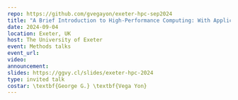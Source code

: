 ```yaml
---
repo: https://github.com/gvegayon/exeter-hpc-sep2024
title: "A Brief Introduction to High-Performance Computing: With Applications in R"
date: 2024-09-04
location: Exeter, UK
host: The University of Exeter
event: Methods talks
event_url: 
video:
announcement: 
slides: https://ggvy.cl/slides/exeter-hpc-2024
type: invited talk
costar: \textbf{George G.} \textbf{Vega Yon}
---
```


